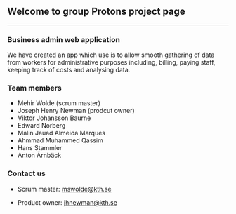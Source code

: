 ## Welcome to group Protons project page

***

### Business admin web application
We have created an app which use is to allow smooth gathering of data from workers for administrative purposes including, billing, paying staff, keeping track of costs and analysing data. 


### Team members
* Mehir Wolde (scrum master)
* Joseph Henry Newman (prodcut owner)
* Viktor Johansson Baurne
* Edward Norberg
* Malin Jauad Almeida Marques
* Ahmmad Muhammed Qassim
* Hans Stammler
* Anton Ärnbäck


### Contact us
* Scrum master: mswolde@kth.se

* Product owner: jhnewman@kth.se
